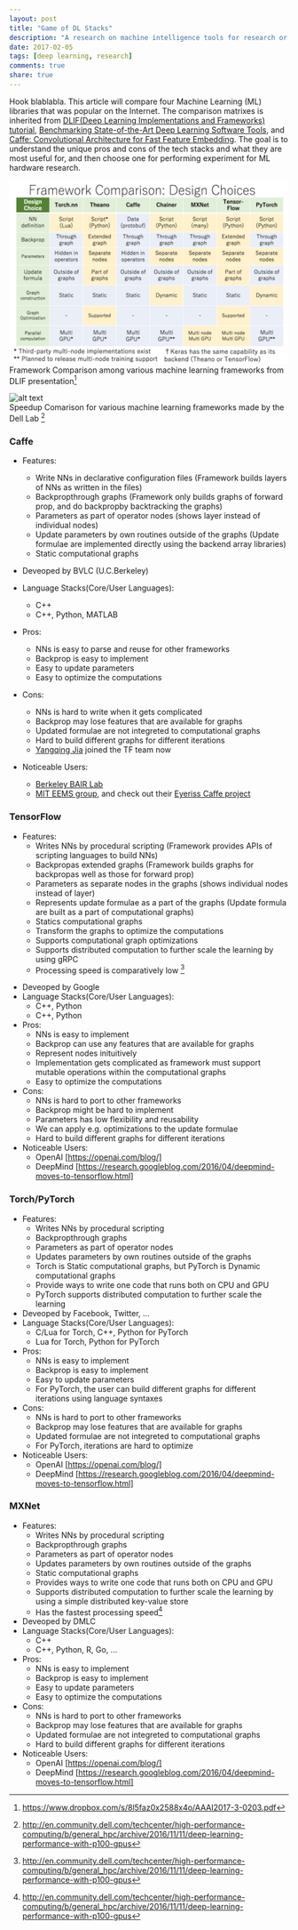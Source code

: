 ```yaml
---
layout: post
title: "Game of DL Stacks"
description: "A research on machine intelligence tools for research or engineering among Caffe, MXNet, Torch/PyTorch and TensorFlow"
date: 2017-02-05
tags: [deep learning, research]
comments: true
share: true
---
```


Hook blablabla. This article will compare four Machine Learning (ML) libraries that was popular on the Internet. The comparison matrixes is inherited from [DLIF(Deep Learning Implementations and Frameworks) tutorial](https://sites.google.com/site/dliftutorial/), [Benchmarking State-of-the-Art Deep Learning Software Tools](https://arxiv.org/pdf/1608.07249v6.pdf), and [Caffe: Convolutional Architecture for Fast Feature Embedding](http://ucb-icsi-vision-group.github.io/caffe-paper/caffe.pdf). The goal is to understand the unique pros and cons of the tech stacks and what they are most useful for, and then choose one for performing experiment for ML hardware research.

![alt text](https://raw.githubusercontent.com/n33t1/n33t1.github.io/master/images/Screen%20Shot%202017-02-06%20at%202.39.17%20AM.png)
Framework Comparison among various machine learning frameworks from DLIF presentation[^1]

[^1]: <https://www.dropbox.com/s/8l5faz0x2588x4o/AAAI2017-3-0203.pdf>

![alt text](http://en.community.dell.com/resized-image/__size/1650x0/__key/communityserver-blogs-components-weblogfiles/00-00-00-45-39/image007.png)      
Speedup Comarison for various machine learning frameworks made by the Dell Lab [^2]

[^2]: <http://en.community.dell.com/techcenter/high-performance-computing/b/general_hpc/archive/2016/11/11/deep-learning-performance-with-p100-gpus>      

### Caffe
* Features:
	* Write NNs in declarative configuration files (Framework builds layers of NNs as written in the files)
	* Backpropthrough graphs (Framework only builds graphs of forward prop, and do backpropby backtracking the graphs)
	* Parameters as part of operator nodes (shows layer instead of individual nodes)
	* Update parameters by own routines outside of the graphs (Update formulae are implemented directly using the backend array libraries)
	* Static computational graphs
* Deveoped by BVLC (U.C.Berkeley)
* Language Stacks(Core/User Languages):
	* C++
    * C++, Python, MATLAB
* Pros:
	* NNs is easy to parse and reuse for other frameworks
	* Backprop is easy to implement
	* Easy to update parameters 
	* Easy to optimize the computations

* Cons:
    * NNs is hard to write when it gets complicated
    * Backprop may lose features that are available for graphs
    * Updated formulae are not integreted to computational graphs
    * Hard to build different graphs for different iterations
    * [Yangqing Jia](http://daggerfs.com/) joined the TF team now 
* Noticeable Users: 
    * [Berkeley BAIR Lab](http://bair.berkeley.edu/software.html)
    * [MIT EEMS group](http://www.rle.mit.edu/eems/research/), and check out their [Eyeriss Caffe project](http://eyeriss.mit.edu/)

### TensorFlow
* Features:
	* Writes NNs by procedural scripting (Framework provides APIs of scripting languages to build NNs)
	* Backpropas extended graphs (Framework builds graphs for backpropas well as those for forward prop) 
	* Parameters as separate nodes in the graphs (shows individual nodes instead of layer)
	* Represents update formulae as a part of the graphs (Update formula are built as a part of computational graphs)
	* Statics computational graphs
	* Transform the graphs to optimize the computations
	* Supports computational graph optimizations
	* Supports distributed computation to further scale the learning by using gRPC
	* Processing speed is comparatively low [^3]
	
[^3]: <http://en.community.dell.com/techcenter/high-performance-computing/b/general_hpc/archive/2016/11/11/deep-learning-performance-with-p100-gpus>
* Deveoped by Google
* Language Stacks(Core/User Languages):
	* C++, Python
    * C++, Python
* Pros:
	* NNs is easy to implement
	* Backprop can use any features that are available for graphs
	* Represent nodes inituitively
	* Implementation gets complicated as framework must support mutable operations within the computational graphs
	* Easy to optimize the computations
* Cons:
	* NNs is hard to port to other frameworks 
	* Backprop might be hard to implement
	* Parameters has low flexibility and reusability
	* We can apply e.g. optimizations to the update formulae
    * Hard to build different graphs for different iterations
* Noticeable Users: 
    * OpenAI [https://openai.com/blog/]
    * DeepMind [https://research.googleblog.com/2016/04/deepmind-moves-to-tensorflow.html]

### Torch/PyTorch
* Features:
	* Writes NNs by procedural scripting
	* Backpropthrough graphs
	* Parameters as part of operator nodes
	* Updates parameters by own routines outside of the graphs
	* Torch is Static computational graphs, but PyTorch is Dynamic computational graphs
	* Provide ways to write one code that runs both on CPU and GPU
	* PyTorch supports distributed computation to further scale the learning
* Deveoped by Facebook, Twitter, ...
* Language Stacks(Core/User Languages):
	* C/Lua for Torch, C++, Python for PyTorch
    * Lua for Torch, Python for PyTorch
* Pros:
	* NNs is easy to implement
	* Backprop is easy to implement
	* Easy to update parameters 
	* For PyTorch, the user can build different graphs for different iterations using language syntaxes
* Cons:
	* NNs is hard to port to other frameworks
	* Backprop may lose features that are available for graphs
	* Updated formulae are not integreted to computational graphs
	* For PyTorch, iterations are hard to optimize
* Noticeable Users: 
    * OpenAI [https://openai.com/blog/]
    * DeepMind [https://research.googleblog.com/2016/04/deepmind-moves-to-tensorflow.html]

### MXNet
* Features:
	* Writes NNs by procedural scripting
	* Backpropthrough graphs
	* Parameters as part of operator nodes
	* Updates parameters by own routines outside of the graphs
	* Static computational graphs
	* Provides ways to write one code that runs both on CPU and GPU
	* Supports distributed computation to further scale the learning by using a simple distributed key-value store
	* Has the fastest processing speed[^3]
* Deveoped by DMLC
* Language Stacks(Core/User Languages):
	* C++
    * C++, Python, R, Go, ...
* Pros:
	* NNs is easy to implement
	* Backprop is easy to implement
	* Easy to update parameters 
	* Easy to optimize the computations
* Cons:
	* NNs is hard to port to other frameworks
	* Backprop may lose features that are available for graphs
	* Updated formulae are not integreted to computational graphs
	* Hard to build different graphs for different iterations
* Noticeable Users: 
    * OpenAI [https://openai.com/blog/]
    * DeepMind [https://research.googleblog.com/2016/04/deepmind-moves-to-tensorflow.html]
